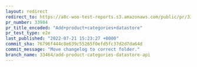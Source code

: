 ```yaml
---
layout: redirect
redirect_to: https://a8c-woo-test-reports.s3.amazonaws.com/public/pr/33984/e2e/index.html
pr_number: 33984
pr_title_encoded: "Add+product+categories+datastore"
pr_test_type: e2e
last_published: "2022-07-21 15:23:27 +0000"
commit_sha: 76796f444c8e639c55265f0efd5fc37d2d7da64d
commit_message: "Move changelog to correct folder."
branch_name: 33464/add-product-categories-datastore-api
---
```

